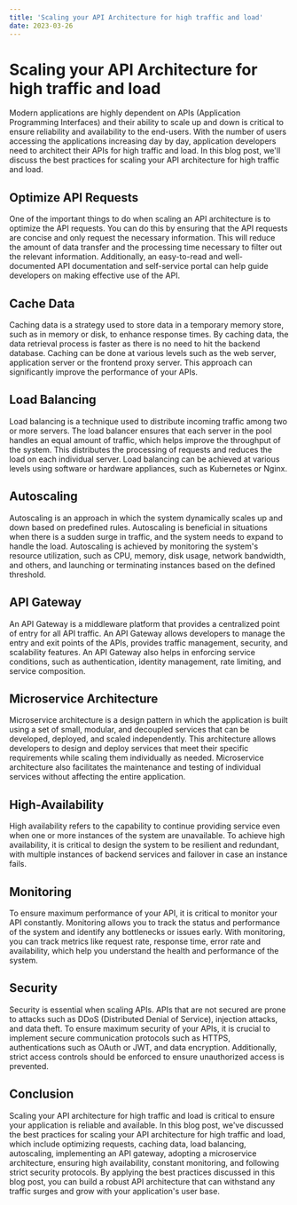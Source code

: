 ```yaml
---
title: 'Scaling your API Architecture for high traffic and load'
date: 2023-03-26
---
```


# Scaling your API Architecture for high traffic and load

Modern applications are highly dependent on APIs (Application Programming Interfaces) and their ability to scale up and down is critical to ensure reliability and availability to the end-users. With the number of users accessing the applications increasing day by day, application developers need to architect their APIs for high traffic and load. In this blog post, we'll discuss the best practices for scaling your API architecture for high traffic and load.

## Optimize API Requests

One of the important things to do when scaling an API architecture is to optimize the API requests. You can do this by ensuring that the API requests are concise and only request the necessary information. This will reduce the amount of data transfer and the processing time necessary to filter out the relevant information. Additionally, an easy-to-read and well-documented API documentation and self-service portal can help guide developers on making effective use of the API.

## Cache Data

Caching data is a strategy used to store data in a temporary memory store, such as in memory or disk, to enhance response times. By caching data, the data retrieval process is faster as there is no need to hit the backend database. Caching can be done at various levels such as the web server, application server or the frontend proxy server. This approach can significantly improve the performance of your APIs.

## Load Balancing

Load balancing is a technique used to distribute incoming traffic among two or more servers. The load balancer ensures that each server in the pool handles an equal amount of traffic, which helps improve the throughput of the system. This distributes the processing of requests and reduces the load on each individual server. Load balancing can be achieved at various levels using software or hardware appliances, such as Kubernetes or Nginx.

## Autoscaling

Autoscaling is an approach in which the system dynamically scales up and down based on predefined rules. Autoscaling is beneficial in situations when there is a sudden surge in traffic, and the system needs to expand to handle the load. Autoscaling is achieved by monitoring the system's resource utilization, such as CPU, memory, disk usage, network bandwidth, and others, and launching or terminating instances based on the defined threshold.

## API Gateway 

An API Gateway is a middleware platform that provides a centralized point of entry for all API traffic. An API Gateway allows developers to manage the entry and exit points of the APIs, provides traffic management, security, and scalability features. An API Gateway also helps in enforcing service conditions, such as authentication, identity management, rate limiting, and service composition.

## Microservice Architecture

Microservice architecture is a design pattern in which the application is built using a set of small, modular, and decoupled services that can be developed, deployed, and scaled independently. This architecture allows developers to design and deploy services that meet their specific requirements while scaling them individually as needed. Microservice architecture also facilitates the maintenance and testing of individual services without affecting the entire application.

## High-Availability

High availability refers to the capability to continue providing service even when one or more instances of the system are unavailable. To achieve high availability, it is critical to design the system to be resilient and redundant, with multiple instances of backend services and failover in case an instance fails.

## Monitoring

To ensure maximum performance of your API, it is critical to monitor your API constantly. Monitoring allows you to track the status and performance of the system and identify any bottlenecks or issues early. With monitoring, you can track metrics like request rate, response time, error rate and availability, which help you understand the health and performance of the system.

## Security

Security is essential when scaling APIs. APIs that are not secured are prone to attacks such as DDoS (Distributed Denial of Service), injection attacks, and data theft. To ensure maximum security of your APIs, it is crucial to implement secure communication protocols such as HTTPS, authentications such as OAuth or JWT, and data encryption. Additionally, strict access controls should be enforced to ensure unauthorized access is prevented.

## Conclusion

Scaling your API architecture for high traffic and load is critical to ensure your application is reliable and available. In this blog post, we've discussed the best practices for scaling your API architecture for high traffic and load, which include optimizing requests, caching data, load balancing, autoscaling, implementing an API gateway, adopting a microservice architecture, ensuring high availability, constant monitoring, and following strict security protocols. By applying the best practices discussed in this blog post, you can build a robust API architecture that can withstand any traffic surges and grow with your application's user base.
